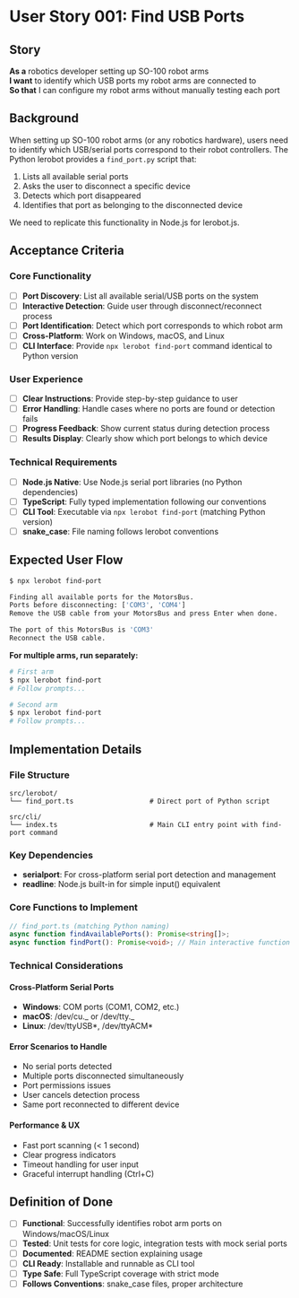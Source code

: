 # User Story 001: Find USB Ports

## Story

**As a** robotics developer setting up SO-100 robot arms  
**I want** to identify which USB ports my robot arms are connected to  
**So that** I can configure my robot arms without manually testing each port

## Background

When setting up SO-100 robot arms (or any robotics hardware), users need to identify which USB/serial ports correspond to their robot controllers. The Python lerobot provides a `find_port.py` script that:

1. Lists all available serial ports
2. Asks the user to disconnect a specific device
3. Detects which port disappeared
4. Identifies that port as belonging to the disconnected device

We need to replicate this functionality in Node.js for lerobot.js.

## Acceptance Criteria

### Core Functionality

- [ ] **Port Discovery**: List all available serial/USB ports on the system
- [ ] **Interactive Detection**: Guide user through disconnect/reconnect process
- [ ] **Port Identification**: Detect which port corresponds to which robot arm
- [ ] **Cross-Platform**: Work on Windows, macOS, and Linux
- [ ] **CLI Interface**: Provide `npx lerobot find-port` command identical to Python version

### User Experience

- [ ] **Clear Instructions**: Provide step-by-step guidance to user
- [ ] **Error Handling**: Handle cases where no ports are found or detection fails
- [ ] **Progress Feedback**: Show current status during detection process
- [ ] **Results Display**: Clearly show which port belongs to which device

### Technical Requirements

- [ ] **Node.js Native**: Use Node.js serial port libraries (no Python dependencies)
- [ ] **TypeScript**: Fully typed implementation following our conventions
- [ ] **CLI Tool**: Executable via `npx lerobot find-port` (matching Python version)
- [ ] **snake_case**: File naming follows lerobot conventions

## Expected User Flow

```bash
$ npx lerobot find-port

Finding all available ports for the MotorsBus.
Ports before disconnecting: ['COM3', 'COM4']
Remove the USB cable from your MotorsBus and press Enter when done.

The port of this MotorsBus is 'COM3'
Reconnect the USB cable.
```

**For multiple arms, run separately:**

```bash
# First arm
$ npx lerobot find-port
# Follow prompts...

# Second arm
$ npx lerobot find-port
# Follow prompts...
```

## Implementation Details

### File Structure

```
src/lerobot/
└── find_port.ts                   # Direct port of Python script

src/cli/
└── index.ts                       # Main CLI entry point with find-port command
```

### Key Dependencies

- **serialport**: For cross-platform serial port detection and management
- **readline**: Node.js built-in for simple input() equivalent

### Core Functions to Implement

```typescript
// find_port.ts (matching Python naming)
async function findAvailablePorts(): Promise<string[]>;
async function findPort(): Promise<void>; // Main interactive function
```

### Technical Considerations

#### Cross-Platform Serial Ports

- **Windows**: COM ports (COM1, COM2, etc.)
- **macOS**: /dev/cu._ or /dev/tty._
- **Linux**: /dev/ttyUSB*, /dev/ttyACM*

#### Error Scenarios to Handle

- No serial ports detected
- Multiple ports disconnected simultaneously
- Port permissions issues
- User cancels detection process
- Same port reconnected to different device

#### Performance & UX

- Fast port scanning (< 1 second)
- Clear progress indicators
- Timeout handling for user input
- Graceful interrupt handling (Ctrl+C)

## Definition of Done

- [ ] **Functional**: Successfully identifies robot arm ports on Windows/macOS/Linux
- [ ] **Tested**: Unit tests for core logic, integration tests with mock serial ports
- [ ] **Documented**: README section explaining usage
- [ ] **CLI Ready**: Installable and runnable as CLI tool
- [ ] **Type Safe**: Full TypeScript coverage with strict mode
- [ ] **Follows Conventions**: snake_case files, proper architecture
